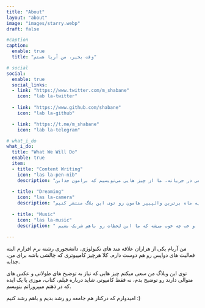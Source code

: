 ```yaml
---
title: "About"
layout: "about"
image: "images/starry.webp"
draft: false

#caption
caption:
  enable: true
  title: "وقت بخیر، من آریا هستم"

# social
social:
  enable: true
  social_links:
  - link: "https://www.twitter.com/m_shabane"
    icon: "lab la-twitter"
    
  - link: "https://www.github.com/shabane"
    icon: "lab la-github"

  - link: "https://t.me/m_shabane"
    icon: "lab la-telegram"

# what_i_do
what_i_do:
  title: "What We Will Do"
  enable: true
  item:
  - title: "Content Writing"
    icon: "las la-pen-nib"
    description: "اتفاقات مختلفی در جریانه، ما از چیز هایی می‌نویسیم که برامون جذابن"
    
  - title: "Dreaming"
    icon: "las la-camera"
    description: "یکی از ایده های من برای این بلاگ این است که هر یه ماه برترین والپیپر هامون رو توی این بلاگ منتشر کنیم"
    
  - title: "Music"
    icon: "las la-music"
    description: " موزیک گاهی آدم رو شاد، غمگین، هیجانی و یا گاهی پر انرژی می‌کند. و خب چه خوب می‌شه که ما این لحظات رو باهم شریک بشیم"
 
---
```


من آریام یکی از هزاران علاقه مند های تکنولوژی. دانشجوری رشته نرم افزارم
البته فعالیت های دواپس رو هم دوست دارم.
کلا هرچیز کامپیوتری که چالشی باشه برای من، جذابه.

توی این وبلاگ من سعی میکنم چیز هایی که نیاز به توضیح های طولانی و عکس های متوالی دارند رو
توضیح بدم، نه فقط کامپوتر، شاید درباره فیلم، کتاب، موزی یا یک ایده که در ذهنم میپرورانم 
بنویسم.

امیدوارم که درکنار هم جامعه رو رشد بدیم و باهم رشد کنیم :)
